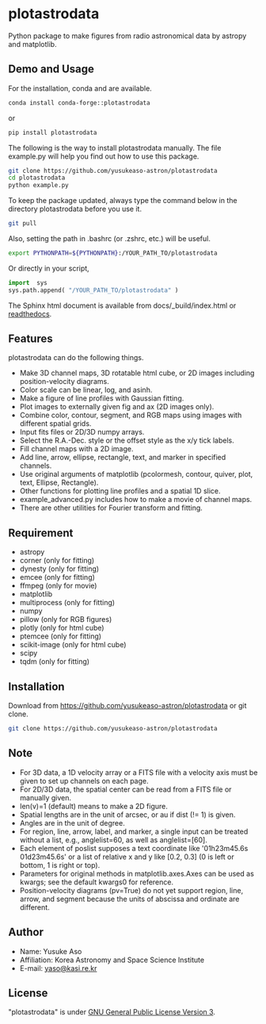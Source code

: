 # plotastrodata
Python package to make figures from radio astronomical data by astropy and matplotlib.


## Demo and Usage
For the installation, conda and are available.
```bash
conda install conda-forge::plotastrodata
```
or
```bash
pip install plotastrodata
```
The following is the way to install plotastrodata manually. The file example.py will help you find out how to use this package.
```bash
git clone https://github.com/yusukeaso-astron/plotastrodata
cd plotastrodata
python example.py
```
To keep the package updated, always type the command below in the directory plotastrodata before you use it.
```bash
git pull
```
Also, setting the path in .bashrc (or .zshrc, etc.) will be useful.
```bash
export PYTHONPATH=${PYTHONPATH}:/YOUR_PATH_TO/plotastrodata
```
Or directly in your script,
```Python
import  sys
sys.path.append( "/YOUR_PATH_TO/plotastrodata" )
```
The Sphinx html document is available from docs/_build/index.html or [readthedocs](https://plotastrodata.readthedocs.io/en/latest/).
 
## Features
 
plotastrodata can do the following things.
* Make 3D channel maps, 3D rotatable html cube, or 2D images including position-velocity diagrams.
* Color scale can be linear, log, and asinh.
* Make a figure of line profiles with Gaussian fitting.
* Plot images to externally given fig and ax (2D images only).
* Combine color, contour, segment, and RGB maps using images with different spatial grids.
* Input fits files or 2D/3D numpy arrays.
* Select the R.A.-Dec. style or the offset style as the x/y tick labels.
* Fill channel maps with a 2D image.
* Add line, arrow, ellipse, rectangle, text, and marker in specified channels.
* Use original arguments of matplotlib (pcolormesh, contour, quiver, plot, text, Ellipse, Rectangle).
* Other functions for plotting line profiles and a spatial 1D slice.
* example_advanced.py includes how to make a movie of channel maps.
* There are other utilities for Fourier transform and fitting.
 
## Requirement

* astropy
* corner (only for fitting)
* dynesty (only for fitting)
* emcee (only for fitting)
* ffmpeg (only for movie)
* matplotlib
* multiprocess (only for fitting)
* numpy
* pillow (only for RGB figures)
* plotly (only for html cube)
* ptemcee (only for fitting)
* scikit-image (only for html cube)
* scipy
* tqdm (only for fitting)

 
## Installation
 
Download from https://github.com/yusukeaso-astron/plotastrodata or git clone.
```bash 
git clone https://github.com/yusukeaso-astron/plotastrodata
```
 
## Note

* For 3D data, a 1D velocity array or a FITS file with a velocity axis must be given to set up channels on each page.
* For 2D/3D data, the spatial center can be read from a FITS file or manually given.
* len(v)=1 (default) means to make a 2D figure.
* Spatial lengths are in the unit of arcsec, or au if dist (!= 1) is given.
* Angles are in the unit of degree.
* For region, line, arrow, label, and marker, a single input can be treated without a list, e.g., anglelist=60, as well as anglelist=[60].
* Each element of poslist supposes a text coordinate like '01h23m45.6s 01d23m45.6s' or a list of relative x and y like [0.2, 0.3] (0 is left or bottom, 1 is right or top).
* Parameters for original methods in matplotlib.axes.Axes can be used as kwargs; see the default kwargs0 for reference.
* Position-velocity diagrams (pv=True) do not yet support region, line, arrow, and segment because the units of abscissa and ordinate are different.
 
## Author
 
* Name: Yusuke Aso
* Affiliation: Korea Astronomy and Space Science Institute
* E-mail: yaso@kasi.re.kr
 
## License
 
"plotastrodata" is under [GNU General Public License Version 3](https://www.gnu.org/licenses/gpl-3.0.html).
